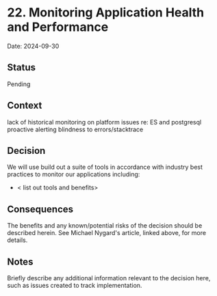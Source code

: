 # 22. Monitoring Application Health and Performance

Date: 2024-09-30

## Status

Pending

## Context

lack of historical monitoring on platform
issues re: ES and postgresql
proactive alerting
blindness to errors/stacktrace

## Decision

We will use build out a suite of tools in accordance with industry best practices to monitor our applications including:
- < list out tools and benefits>

## Consequences

The benefits and any known/potential risks of the decision should be described herein. See Michael Nygard's article, linked above, for more details.

## Notes

Briefly describe any additional information relevant to the decision here, such as issues created to track implementation. 
